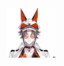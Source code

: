<p align="center">
  <a href="https://xingye.me/game/eatkano"><img src="https://github.com/arcxingye/EatKano/blob/main/static/image/ClickBefore.png?raw=true" width="100" height="100" alt="EatKano"></a>
</p>
<div align="center">
